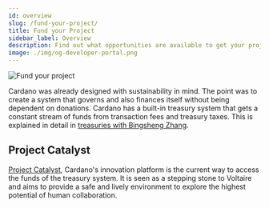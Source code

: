 ```yaml
---
id: overview
slug: /fund-your-project/
title: Fund your Project
sidebar_label: Overview
description: Find out what opportunities are available to get your project funded.
image: ./img/og-developer-portal.png
---
```


![Fund your project](../../static/img/card-fund-your-project-title.svg)

Cardano was already designed with sustainability in mind. The point was to create a system that governs and also finances itself without being dependent on donations.  Cardano has a built-in treasury system that gets a constant stream of funds from transaction fees and treasury taxes. This is explained in detail in [treasuries with Bingsheng Zhang](https://www.youtube.com/watch?v=Hyh3h_yX-S0). 

## Project Catalyst

[Project Catalyst](project-catalyst), Cardano's innovation platform is the current way to access the funds of the treasury system. It is seen as a stepping stone to Voltaire and aims to provide a safe and lively environment to explore the highest potential of human collaboration. 
